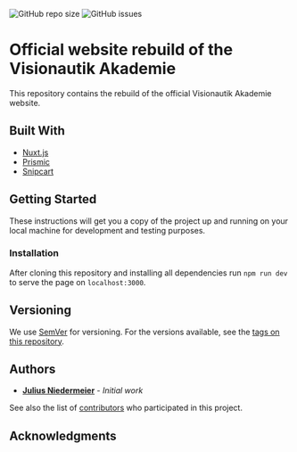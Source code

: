 ![GitHub repo size](https://img.shields.io/github/repo-size/Visionautik-Akademie/Visionautik-de)
![GitHub issues](https://img.shields.io/github/issues/Visionautik-Akademie/Visionautik-de)

# Official website rebuild of the Visionautik Akademie

This repository contains the rebuild of the official Visionautik Akademie website.

## Built With

- [Nuxt.js](https://nuxtjs.org/)
- [Prismic](https://prismic.io/)
- [Snipcart](https://snipcart.com/)

## Getting Started

These instructions will get you a copy of the project up and running on your local machine for development and testing purposes.

### Installation

After cloning this repository and installing all dependencies run `npm run dev` to serve the page on `localhost:3000`.

## Versioning

We use [SemVer](http://semver.org/) for versioning. For the versions available, see the [tags on this repository](https://github.com/Visionautik-Akademie/Visionautik-de/tags).

## Authors

- **[Julius Niedermeier](https://github.com/JuliusNiedermeier)** - _Initial work_

See also the list of [contributors](https://github.com/Visionautik-Akademie/Visionautik-de/contributors) who participated in this project.

## Acknowledgments
